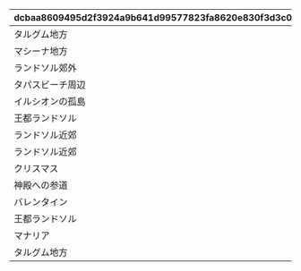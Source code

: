 |dcbaa8609495d2f3924a9b641d99577823fa8620e830f3d3c0f29001a06d2220|7665eea86ac20447aa3614a3dfa317bf9682e7d6cfd6cf69564ed0841dfdb532|82ced1c4237b4f7ad3985bf589070d092943c2be1614fc1a8326a23a03b8d505|6b4680bc4108e2f18ab80f00814c0bebe04a5778135a6f4850fd1657d7d8f004|d31e5b49a2796d3724a079a51c325d9bd369b89539f32f0e827c29d3c537899b|dc3efa7a259bcbc1f48fe5035d844b34f53ddac099814e467b0397ea1be2cca7|ae910ede807c9b28cc95f6a45682ab0aa41e46a67ad9f5e272ab7fed24723b10|e236316c2e7fad7aa027705ce20c533f2b4df8c2a4be654268b7adca554a13f6|
| --- | --- | --- | --- | --- | --- | --- | --- |
|タルグム地方|10001|10001101|10001101|bgm_M32|bgm_M32|10001|10001|
|マシーナ地方|10002|10002101|10002101|bgm_M98_2|bgm_M98|10002|10002|
|ランドソル郊外|10003|10003101|10003101|bgm_M106|bgm_M106|10003|10003|
|タパスビーチ周辺|10004|10004101|10004101|bgm_M112|bgm_M112|10004|10004|
|イルシオンの孤島|10005|10005101|10005101|bgm_M121|bgm_M121|10005|10005|
|王都ランドソル|10006|10006101|10006101|bgm_M128|bgm_M128|10006|10006|
|ランドソル近郊|10007|10007101|10007101|bgm_M135|bgm_M135|10007|10007|
|ランドソル近郊|10008|10008101|10008101|bgm_M121|bgm_M121|10008|10008|
|クリスマス|10009|10009101|10009101|bgm_M171|bgm_M171|10009|10009|
|神殿への参道|10010|10010101|10010101|bgm_M121|bgm_M121|10010|10010|
|バレンタイン|10011|10011101|10011101|bgm_M189|bgm_M189|10011|10011|
|王都ランドソル|10012|10012101|10012101|bgm_M206|bgm_M206|10012|10012|
|マナリア|10013|10013101|10013101|bgm_M215|bgm_M215|10013|10013|
|タルグム地方|10014|10014101|10014101|bgm_M32|bgm_M32|10014|10014|